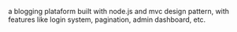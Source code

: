 a blogging plataform built with node.js and mvc design pattern, with features like login system, pagination, admin dashboard, etc.
